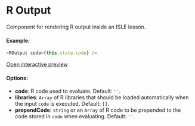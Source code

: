 # R Output

Component for rendering R output inside an ISLE lesson.

#### Example:

``` js
<ROutput code={this.state.code} />
```

[Open interactive preview](https://isle.heinz.cmu.edu/components/r-output/)

#### Options:

* __code__: R code used to evaluate. Default: `''`.
* __libraries__: `Array` of R libraries that should be loaded automatically when the input `code` is executed. Default: `[]`.
* __prependCode__: `string` or an `Array` of R code to be prepended to the code stored in `code` when evaluating. Default: `''`.
